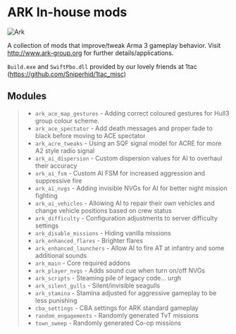 ARK In-house mods
===================
![Ark](http://www.ark-group.org/images/header.png)

A collection of mods that improve/tweak Arma 3 gameplay behavior. Visit http://www.ark-group.org for further details/applications.

`Build.exe` and `SwiftPbo.dll` provided by our lovely friends at 1tac (https://github.com/Sniperhid/1tac_misc)

Modules
-------------
> - `ark_ace_map_gestures` - Adding correct coloured gestures for Hull3 group colour scheme.
> - `ark_ace_spectator` - Add death messages and proper fade to black before moving to ACE spectator
> - `ark_acre_tweaks` - Using an SQF signal model for ACRE for more A2 style radio signal
> - `ark_ai_dispersion` - Custom dispersion values for AI to overhaul their accuracy
> - `ark_ai_fsm` - Custom AI FSM for increased aggression and suppressive fire
> - `ark_ai_nvgs` - Adding invisible NVGs for AI for better night mission fighting
> - `ark_ai_vehicles` - Allowing AI to repair their own vehicles and change vehicle positions based on crew status
> - `ark_difficulty` - Configuration adjustments to server difficulty settings
> - `ark_disable_missions` - Hiding vanilla missions
> - `ark_enhanced_flares` - Brighter flares
> - `ark_enhanced_launchers` - Allow AI to fire AT at infantry and some additional sounds
> - `ark_main` - Core required addons
> - `ark_player_nvgs` - Adds sound cue when turn on/off NVGs
> - `ark_scripts` - Steaming pile of legacy code... urgh
> - `ark_silent_gulls` - Silent/invisible seagulls
> - `ark_stamina` - Stamina adjusted for aggressive gameplay to be less punishing
> - `cba_settings` - CBA settings for ARK standard gameplay
> - `random_engagements` - Randomly generated TvT missions
> - `town_sweep` - Randomly generated Co-op missions